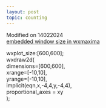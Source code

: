 ```yaml
---
layout: post
topic: counting
---
```

Modified on 14022024  
<a href="https://narkive.com/5dpqQgt3:2.571.143" target="_blank">embedded window size in wxmaxima</a>


wxplot_size:[600,600];  
wxdraw2d(  
dimensions=[600,600],  
xrange=[-10,10],  
yrange=[-10,10],  
implicit(eqn,x,-4,4,y,-4,4),  
proportional_axes = xy  
);  
<!--a href="https://www.w3schools.com/" target="_blank">Visit W3Schools!</a-->
<!--https://narkive.com/5dpqQgt3:2.571.143-->



 
